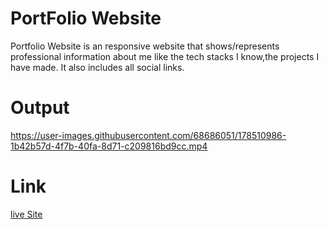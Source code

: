 # PortFolio Website
Portfolio Website is an responsive website that shows/represents professional information about me like
the tech stacks I know,the projects I have made.
It also includes all social links.

# Output


https://user-images.githubusercontent.com/68686051/178510986-1b42b57d-4f7b-40fa-8d71-c209816bd9cc.mp4

# Link
[live Site](https://akshita2903.github.io/)